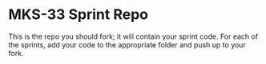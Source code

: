 # MKS-33 Sprint Repo

This is the repo you should fork; it will contain your sprint code. For each of the sprints, add your code to the appropriate folder and push up to your fork.
